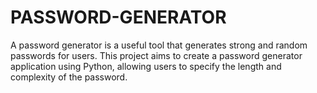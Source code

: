 # PASSWORD-GENERATOR
A password generator is a useful tool that generates strong and random passwords for users. This project aims to create a password generator application using Python, allowing users to specify the length and complexity of the password.
